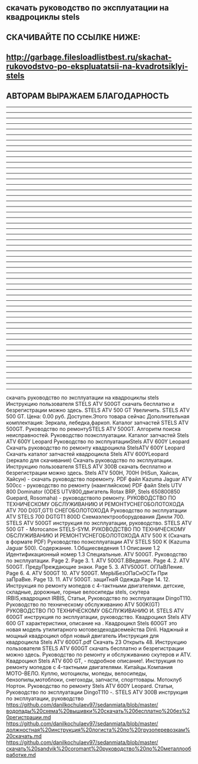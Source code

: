 скачать руководство по эксплуатации на квадроциклы stels
--------------------------------------------------
СКАЧИВАЙТЕ ПО ССЫЛКЕ НИЖЕ:
--------------------------------------------------
http://garbage.filesloadlistbest.ru/skachat-rukovodstvo-po-ekspluatatsii-na-kvadrotsiklyi-stels
--------------------------------------------------
АВТОРАМ ВЫРАЖАЕМ БЛАГОДАРНОСТЬ
--------------------------------------------------
--------------------------------------------------
--------------------------------------------------
--------------------------------------------------
--------------------------------------------------
--------------------------------------------------
--------------------------------------------------
--------------------------------------------------
--------------------------------------------------
--------------------------------------------------
--------------------------------------------------
--------------------------------------------------
--------------------------------------------------
--------------------------------------------------
--------------------------------------------------
--------------------------------------------------
--------------------------------------------------
--------------------------------------------------
--------------------------------------------------
--------------------------------------------------
--------------------------------------------------
--------------------------------------------------
--------------------------------------------------
--------------------------------------------------
--------------------------------------------------
--------------------------------------------------
--------------------------------------------------
--------------------------------------------------
--------------------------------------------------
--------------------------------------------------
--------------------------------------------------
--------------------------------------------------
--------------------------------------------------
--------------------------------------------------
--------------------------------------------------
--------------------------------------------------
--------------------------------------------------
--------------------------------------------------
--------------------------------------------------
--------------------------------------------------
--------------------------------------------------
--------------------------------------------------
--------------------------------------------------
--------------------------------------------------
--------------------------------------------------
--------------------------------------------------
--------------------------------------------------
--------------------------------------------------
--------------------------------------------------
--------------------------------------------------
--------------------------------------------------
--------------------------------------------------
--------------------------------------------------
скачать руководство по эксплуатации на квадроциклы stels Инструкцию пользователя STELS ATV 500GT скачать бесплатно и безрегистрации можно здесь. STELS ATV 500 GT Увеличить. STELS ATV 500 GT. Цена: 0.00 руб. Доступен.Этого товара сейчас  Дополнительная комплектация: Зеркала, лебедка,фаркоп. Каталог запчастей STELS ATV 500GT. Руководство по ремонтуSTELS ATV 500GT. Алгоритм поиска неисправностей. Руководство поэксплуатации. Каталог запчастей Stels ATV 600Y Leopard Руководство по эксплуатацииStels ATV 600Y Leopard  Скачать руководство по ремонту квадроцикла StelsATV 600Y Leopard  Скачать каталог запчастей квадроцикла Stels ATV 600YLeopard (зеркало для скачивания)  Скачать руководство по эксплуатации. Инструкцию пользователя STELS ATV 300B скачать бесплатно и безрегистрации можно здесь. Stels ATV 500H, 700H (HiSun, Хайсан, Хайсун) - скачать руководство поремонту. PDF файл Kazuma Jaguar ATV 500cc - руководство по ремонту (наанглийском)  PDF файл  Stels UTV 800 Dominator (ODES UTV800,двигатель Rotax BRP, Stels 650800850 Guepard, Rosomaha) - руководствопо ремонту. РУКОВОДСТВО ПО ТЕХНИЧЕСКОМУ ОБСЛУЖИВАНИЮ И РЕМОНТУСНЕГОБОЛОТОХОДА ATV 700 D(GT,GT1) СНЕГОБОЛОТОХОДА Руководство по эксплуатации ATV STELS 700 DGTGT1 800D  Схемаэлектрооборудования Динли 700. STELS ATV 500GT инструкция по эксплуатации, руководство. STELS ATV 500 GT - Мотосалон STELS-SYM. РУКОВОДСТВО ПО ТЕХНИЧЕСКОМУ ОБСЛУЖИВАНИЮ И РЕМОНТУСНЕГОБОЛОТОХОДА ATV 500 К (Скачать в формате PDF)  Руководство поэксплуатации ATV STELS 500 K (Kazuma Jaguar 500). Содержание. 1.Общиесведения  1.1 Описание  1.2 Идентификационный номер  1.3 Специальные. ATV 500GT. Руководство по эксплуатации. Page 2. Page 3. 1. ATV 500GT.ВВедение. Page 4. 2. ATV 500GT. ПредуПреждающие знаки. Page 5. 3. ATV500GT. ОГЛаВЛение. Page 6. 4. ATV 500GT  10. ATV 500GT. МерЫБезОПаСнОСТи При заПраВке. Page 13. 11. ATV 500GT. защиТнаЯ Одежда.Page 14. 12. Инструкция по ремонту мопедов с 4-тактными двигателями. детские, складные, дорожные, горные велосипеды stels, cкутера IRBIS,квадроцикл IRBIS, Статьи, Руководство по эксплуатации DingoT110. Руководство по техническому обслуживанию ATV 500K(GT)
РУКОВОДСТВО ПО ТЕХНИЧЕСКОМУ ОБСЛУЖИВАНИЮ И. STELS ATV 600GT инструкция по эксплуатации, руководство. Квадроцикл Stels ATV 600 GT характеристики, описание на .  Квадроцикл Stels 600GT  это новая модель утилитарного мотовездеходасемейства Dinli. Наджный и мощный квадроцикл обрл новый двигатель Инструкция для квадроцикла Stels ATV 600GT.pdf Скачать 23 Открыть 48. Инструкцию пользователя STELS ATV 600GT скачать бесплатно и безрегистрации можно здесь. Руководство по ремонту и обслуживанию скутеров и ATV. Квадроцикл Stels ATV 600 GT, - подробное описание!. Инструкция по ремонту мопедов с 4-тактными двигателями. Китайцы.Компания МОТО-ВЕЛО. Куплю, мотоциклы, мопеды, велосипеды, бензопилы,мотоблоки, снегоходы, запчасти, спорттовары. Мотоклуб Нортон. Руководство по ремонту Stels ATV 600Y Leopard. Статьи, Руководство по эксплуатации DingoT110 -. STELS ATV 300B инструкция по эксплуатации, руководство
https://github.com/danilkochulaev97/sedanmiata/blob/master/водопады%20схема%20вышивки%20скачать%20бесплатно%20без%20регистрации.md
https://github.com/danilkochulaev97/sedanmiata/blob/master/должностная%20инструкция%20логиста%20по%20грузоперевозкам%20скачать.md
https://github.com/danilkochulaev97/sedanmiata/blob/master/скачать%20sandvik%20coromant%20руководство%20по%20металлообработке.md